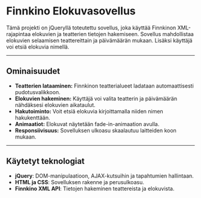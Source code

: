 # Finnkino Elokuvasovellus

Tämä projekti on jQueryllä toteutettu sovellus, joka käyttää Finnkinon XML-rajapintaa elokuvien ja teatterien tietojen hakemiseen. Sovellus mahdollistaa elokuvien selaamisen teattereittain ja päivämäärän mukaan. Lisäksi käyttäjä voi etsiä elokuvia nimellä.

---

## Ominaisuudet

- **Teatterien lataaminen:** Finnkinon teatterialueet ladataan automaattisesti pudotusvalikkoon.  
- **Elokuvien hakeminen:** Käyttäjä voi valita teatterin ja päivämäärän nähdäksesi elokuvien aikataulut.  
- **Hakutoiminto:** Voit etsiä elokuvia kirjoittamalla niiden nimen hakukenttään.  
- **Animaatiot:** Elokuvat näytetään fade-in-animaation avulla.  
- **Responsiivisuus:** Sovelluksen ulkoasu skaalautuu laitteiden koon mukaan.  

---

## Käytetyt teknologiat

- **jQuery**: DOM-manipulaatioon, AJAX-kutsuihin ja tapahtumien hallintaan.  
- **HTML ja CSS**: Sovelluksen rakenne ja perusulkoasu.  
- **Finnkino XML API**: Tietojen hakeminen teattereista ja elokuvista.
